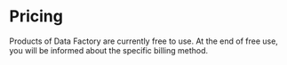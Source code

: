 # Pricing

Products of Data Factory are currently free to use. At the end of free use, you will be informed about the specific billing method.